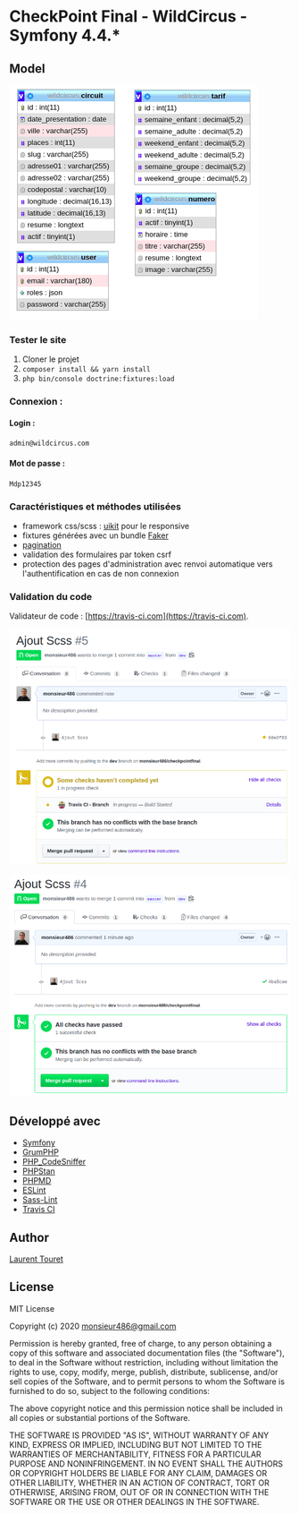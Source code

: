# CheckPoint Final - WildCircus - Symfony 4.4.*

## Model
![Model](pic03.png)

### Tester le site

1. Cloner le projet
2. `composer install && yarn install`
3. `php bin/console doctrine:fixtures:load`

### Connexion :

#### Login :

`admin@wildcircus.com`

#### Mot de passe :

`Mdp12345`

### Caractéristiques et méthodes utilisées

* framework css/scss : [uikit](https://getuikit.com/) pour le responsive
* fixtures générées avec un bundle [Faker](https://packagist.org/packages/fzaninotto/faker)
* [pagination](https://packagist.org/packages/knplabs/knp-paginator-bundle)
* validation des formulaires par token csrf
* protection des pages d'administration avec renvoi automatique vers l'authentification en cas de non connexion

### Validation du code

Validateur de code : [https://travis-ci.com](https://travis-ci.com).

![Travis1](pic02.png)

![Travis2](pic01.png)


## Développé avec

* [Symfony](https://github.com/symfony/symfony)
* [GrumPHP](https://github.com/phpro/grumphp)
* [PHP_CodeSniffer](https://github.com/squizlabs/PHP_CodeSniffer)
* [PHPStan](https://github.com/phpstan/phpstan)
* [PHPMD](http://phpmd.org)
* [ESLint](https://eslint.org/)
* [Sass-Lint](https://github.com/sasstools/sass-lint)
* [Travis CI](https://github.com/marketplace/travis-ci)

## Author

[Laurent Touret](mailto:monsieur486@gmail.com)

## License

MIT License

Copyright (c) 2020 monsieur486@gmail.com

Permission is hereby granted, free of charge, to any person obtaining a copy
of this software and associated documentation files (the "Software"), to deal
in the Software without restriction, including without limitation the rights
to use, copy, modify, merge, publish, distribute, sublicense, and/or sell
copies of the Software, and to permit persons to whom the Software is
furnished to do so, subject to the following conditions:

The above copyright notice and this permission notice shall be included in all
copies or substantial portions of the Software.

THE SOFTWARE IS PROVIDED "AS IS", WITHOUT WARRANTY OF ANY KIND, EXPRESS OR
IMPLIED, INCLUDING BUT NOT LIMITED TO THE WARRANTIES OF MERCHANTABILITY,
FITNESS FOR A PARTICULAR PURPOSE AND NONINFRINGEMENT. IN NO EVENT SHALL THE
AUTHORS OR COPYRIGHT HOLDERS BE LIABLE FOR ANY CLAIM, DAMAGES OR OTHER
LIABILITY, WHETHER IN AN ACTION OF CONTRACT, TORT OR OTHERWISE, ARISING FROM,
OUT OF OR IN CONNECTION WITH THE SOFTWARE OR THE USE OR OTHER DEALINGS IN THE
SOFTWARE.
